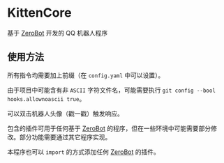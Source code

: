 # KittenCore

基于 [ZeroBot](https://github.com/wdvxdr1123/ZeroBot) 开发的 QQ 机器人程序

## 使用方法

所有指令均需要加上前缀（在 `config.yaml` 中可以设置）。

由于项目中可能含有非 `ASCII` 字符文件名，可能需要执行 `git config --bool hooks.allownoascii true`。

可以双击机器人头像（戳一戳）触发响应。

包含的插件可用于任何基于 [ZeroBot](https://github.com/wdvxdr1123/ZeroBot) 的程序，但在一些环境中可能需要部分修改。部分功能需要通过其它程序实现。

本程序也可以 `import` 的方式添加任何 [ZeroBot](https://github.com/wdvxdr1123/ZeroBot) 的插件。

